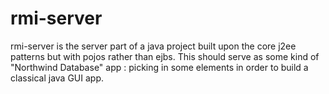 # rmi-server
rmi-server is the server part of a java project built upon the core j2ee patterns but with pojos rather than ejbs.
This should serve as some kind of "Northwind Database" app : picking in some elements in order to build a classical java GUI app.
